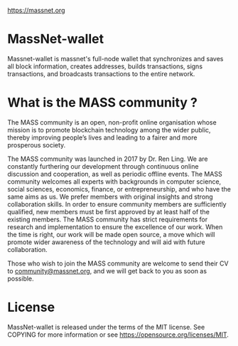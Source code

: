 https://massnet.org

# MassNet-wallet
Massnet-wallet is massnet's full-node wallet that synchronizes and saves all block information, creates addresses, builds transactions, signs transactions, and broadcasts transactions to the entire network.

# What is the MASS community ?
The MASS community is an open, non-profit online organisation whose mission is to promote blockchain technology among the wider public, thereby improving people’s lives and leading to a fairer and more prosperous society.

The MASS community was launched in 2017 by Dr. Ren Ling. We are constantly furthering our development through continuous online discussion and cooperation, as well as periodic offline events. The MASS community welcomes all experts with backgrounds in computer science, social sciences, economics, finance, or entrepreneurship, and who have the same aims as us. We prefer members with original insights and strong collaboration skills. In order to ensure community members are sufficiently qualified, new members must be first approved by at least half of the existing members. The MASS community has strict requirements for research and implementation to ensure the excellence of our work. When the time is right, our work will be made open source, a move which will promote wider awareness of the technology and will aid with future collaboration.

Those who wish to join the MASS community are welcome to send their CV to community@massnet.org, and we will get back to you as soon as possible.

# License
MassNet-wallet is released under the terms of the MIT license. See COPYING for more information or see https://opensource.org/licenses/MIT.
